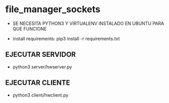 # file_manager_sockets

- SE NECESITA PYTHON3 Y VIRTUALENV INSTALADO EN UBUNTU PARA QUE FUNCIONE

- install requirements: pip3 install -r requirements.txt

## EJECUTAR SERVIDOR

- python3 server/hwserver.py

## EJECUTAR CLIENTE

- python3 client/hwclient.py